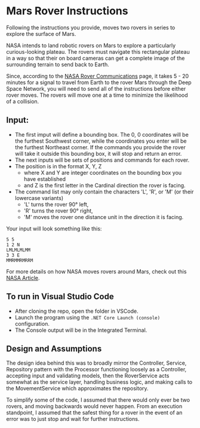 # Mars Rover Instructions
Following the instructions you provide, moves two rovers in series to explore the surface of Mars.

NASA intends to land robotic rovers on Mars to explore a particularly curious-looking plateau. 
The rovers must navigate this rectangular plateau in a way so that their on board cameras can get a complete image of the surrounding terrain to send back to Earth.

Since, according to the [NASA Rover Communications](https://mars.nasa.gov/mars2020/spacecraft/rover/communications/) page, it takes 5 - 20 minutes for a signal to travel from Earth to the rover Mars through the Deep Space Network, you will need to send all of the instructions before either rover moves. The rovers will move one at a time to minimize the likelihood of a collision.

## Input:
* The first imput will define a bounding box. The 0, 0 coordinates will be the furthest Southwest corner, while the coordinates you enter will be the furthest Northeast corner. If the commands you provide the rover will take it outside this bounding box, it will stop and return an error.
* The next inputs will be sets of positions and commands for each rover.
* The position is in the format X, Y, Z
    * where X and Y are integer coordinates on the bounding box you have established
    * and Z is the first letter in the Cardinal direction the rover is facing.
* The command list may only contain the characters 'L', 'R', or 'M' (or their lowercase variants)
    * 'L' turns the rover 90° left,
    * 'R' turns the rover 90° right,
    * 'M' moves the rover one distance unit in the direction it is facing.

Your input will look something like this:
```
5 5
1 2 N
LMLMLMLMM
3 3 E
MMRMMRMRRM
```

For more details on how NASA moves rovers around Mars, check out this [NASA Article](https://mars.nasa.gov/mer/mission/timeline/surfaceops/navigation/).

## To run in Visual Studio Code
* After cloning the repo, open the folder in VSCode.
* Launch the program using the `.NET Core Launch (console)` configuration.
* The Console output will be in the Integrated Terminal.

## Design and Assumptions
The design idea behind this was to broadly mirror the Controller, Service, Repository pattern with the Processor functioning loosely as a Controller, accepting input and validating models, then the RoverService acts somewhat as the service layer, handling business logic, and making calls to the MovementService which approximates the repository.

To simplify some of the code, I assumed that there would only ever be two rovers, and moving backwards would never happen. From an execution standpoint, I assumed that the safest thing for a rover in the event of an error was to just stop and wait for further instructions.

